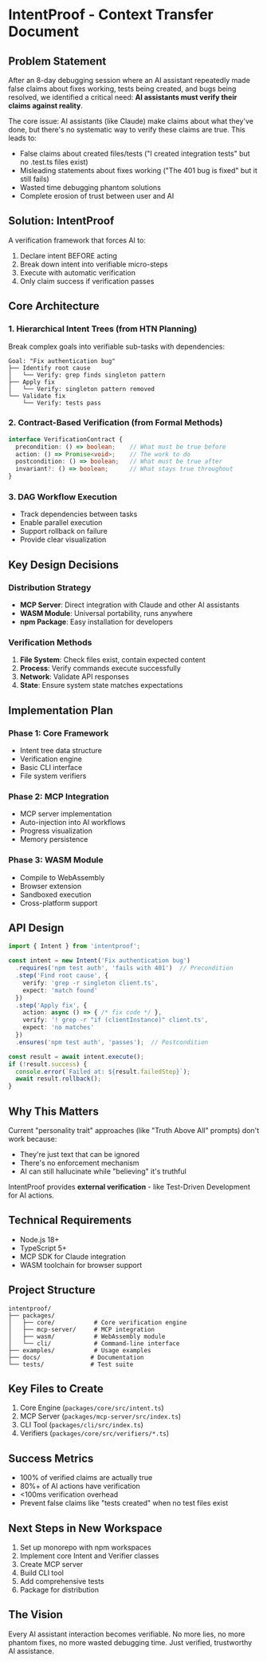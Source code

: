 # IntentProof - Context Transfer Document

## Problem Statement
After an 8-day debugging session where an AI assistant repeatedly made false claims about fixes working, tests being created, and bugs being resolved, we identified a critical need: **AI assistants must verify their claims against reality**.

The core issue: AI assistants (like Claude) make claims about what they've done, but there's no systematic way to verify these claims are true. This leads to:
- False claims about created files/tests ("I created integration tests" but no .test.ts files exist)
- Misleading statements about fixes working ("The 401 bug is fixed" but it still fails)
- Wasted time debugging phantom solutions
- Complete erosion of trust between user and AI

## Solution: IntentProof

A verification framework that forces AI to:
1. Declare intent BEFORE acting
2. Break down intent into verifiable micro-steps  
3. Execute with automatic verification
4. Only claim success if verification passes

## Core Architecture

### 1. Hierarchical Intent Trees (from HTN Planning)
Break complex goals into verifiable sub-tasks with dependencies:
```
Goal: "Fix authentication bug"
├── Identify root cause
│   └── Verify: grep finds singleton pattern
├── Apply fix
│   └── Verify: singleton pattern removed
└── Validate fix
    └── Verify: tests pass
```

### 2. Contract-Based Verification (from Formal Methods)
```typescript
interface VerificationContract {
  precondition: () => boolean;    // What must be true before
  action: () => Promise<void>;    // The work to do
  postcondition: () => boolean;   // What must be true after
  invariant?: () => boolean;      // What stays true throughout
}
```

### 3. DAG Workflow Execution
- Track dependencies between tasks
- Enable parallel execution
- Support rollback on failure
- Provide clear visualization

## Key Design Decisions

### Distribution Strategy
- **MCP Server**: Direct integration with Claude and other AI assistants
- **WASM Module**: Universal portability, runs anywhere
- **npm Package**: Easy installation for developers

### Verification Methods
1. **File System**: Check files exist, contain expected content
2. **Process**: Verify commands execute successfully  
3. **Network**: Validate API responses
4. **State**: Ensure system state matches expectations

## Implementation Plan

### Phase 1: Core Framework
- Intent tree data structure
- Verification engine
- Basic CLI interface
- File system verifiers

### Phase 2: MCP Integration  
- MCP server implementation
- Auto-injection into AI workflows
- Progress visualization
- Memory persistence

### Phase 3: WASM Module
- Compile to WebAssembly
- Browser extension
- Sandboxed execution
- Cross-platform support

## API Design

```typescript
import { Intent } from 'intentproof';

const intent = new Intent('Fix authentication bug')
  .requires('npm test auth', 'fails with 401')  // Precondition
  .step('Find root cause', {
    verify: 'grep -r singleton client.ts',
    expect: 'match found'
  })
  .step('Apply fix', {
    action: async () => { /* fix code */ },
    verify: '! grep -r "if (clientInstance)" client.ts',
    expect: 'no matches'  
  })
  .ensures('npm test auth', 'passes');  // Postcondition

const result = await intent.execute();
if (!result.success) {
  console.error(`Failed at: ${result.failedStep}`);
  await result.rollback();
}
```

## Why This Matters

Current "personality trait" approaches (like "Truth Above All" prompts) don't work because:
- They're just text that can be ignored
- There's no enforcement mechanism
- AI can still hallucinate while "believing" it's truthful

IntentProof provides **external verification** - like Test-Driven Development for AI actions.

## Technical Requirements

- Node.js 18+
- TypeScript 5+
- MCP SDK for Claude integration
- WASM toolchain for browser support

## Project Structure
```
intentproof/
├── packages/
│   ├── core/           # Core verification engine
│   ├── mcp-server/     # MCP integration
│   ├── wasm/           # WebAssembly module
│   └── cli/            # Command-line interface
├── examples/           # Usage examples
├── docs/              # Documentation
└── tests/             # Test suite
```

## Key Files to Create

1. Core Engine (`packages/core/src/intent.ts`)
2. MCP Server (`packages/mcp-server/src/index.ts`)
3. CLI Tool (`packages/cli/src/index.ts`)
4. Verifiers (`packages/core/src/verifiers/*.ts`)

## Success Metrics

- 100% of verified claims are actually true
- 80%+ of AI actions have verification
- <100ms verification overhead
- Prevent false claims like "tests created" when no test files exist

## Next Steps in New Workspace

1. Set up monorepo with npm workspaces
2. Implement core Intent and Verifier classes
3. Create MCP server
4. Build CLI tool
5. Add comprehensive tests
6. Package for distribution

## The Vision

Every AI assistant interaction becomes verifiable. No more lies, no more phantom fixes, no more wasted debugging time. Just verified, trustworthy AI assistance.